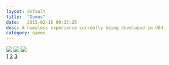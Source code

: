 ```yaml
---
layout: default
title:  "Domus"
date:   2015-02-16 09:37:25
desc: A homeless experience currently being developed in UE4
category: games
---
```


<div id="images">
  <img id="image1" src="/assets/Domus/1.png" />
  <img id="image2" src="/assets/Domus/2.png" />
  <img id="image3" src="/assets/Domus/3.png" />
</div>
<div class="slidy" id="slider">
  <a href="#image1">1</a>
  <a href="#image2">2</a>
  <a href="#image3">3</a>
</div>